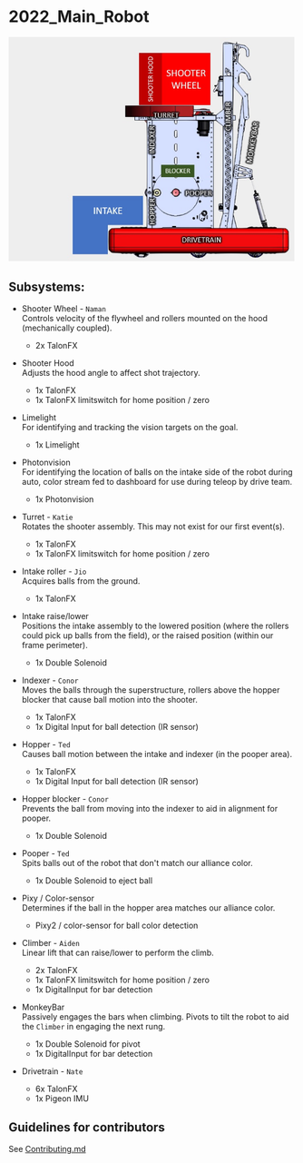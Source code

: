 # 2022_Main_Robot

![image](images/robot.jpg)

## Subsystems:

* Shooter Wheel - `Naman`  
  Controls velocity of the flywheel and rollers mounted on the hood (mechanically coupled).

  * 2x TalonFX
* Shooter Hood  
  Adjusts the hood angle to affect shot trajectory.

  * 1x TalonFX
  * 1x TalonFX limitswitch for home position / zero
* Limelight  
  For identifying and tracking the vision targets on the goal.

  * 1x Limelight
* Photonvision  
  For identifying the location of balls on the intake side of the robot during auto, color stream fed to dashboard for use during teleop by drive team.

  * 1x Photonvision
* Turret - `Katie`  
  Rotates the shooter assembly. This may not exist for our first event(s).

  * 1x TalonFX
  * 1x TalonFX limitswitch for home position / zero
* Intake roller - `Jio`  
  Acquires balls from the ground.

  * 1x TalonFX
* Intake raise/lower  
  Positions the intake assembly to the lowered position (where the rollers could pick up balls from the field),
  or the raised position (within our frame perimeter).

  * 1x Double Solenoid
* Indexer - `Conor`  
  Moves the balls through the superstructure, rollers above the hopper blocker that cause ball motion into the shooter.

  * 1x TalonFX
  * 1x Digital Input for ball detection (IR sensor)
* Hopper - `Ted`  
  Causes ball motion between the intake and indexer (in the pooper area).

  * 1x TalonFX
  * 1x Digital Input for ball detection (IR sensor)
* Hopper blocker - `Conor`  
  Prevents the ball from moving into the indexer to aid in alignment for pooper.

  * 1x Double Solenoid
* Pooper - `Ted`  
  Spits balls out of the robot that don't match our alliance color.

  * 1x Double Solenoid to eject ball
* Pixy / Color-sensor  
  Determines if the ball in the hopper area matches our alliance color.

  * Pixy2 / color-sensor for ball color detection
* Climber - `Aiden`  
  Linear lift that can raise/lower to perform the climb.

  * 2x TalonFX
  * 1x TalonFX limitswitch for home position / zero
  * 1x DigitalInput for bar detection
* MonkeyBar  
  Passively engages the bars when climbing. Pivots to tilt the robot to aid the `Climber` in engaging the next rung.

  * 1x Double Solenoid for pivot
  * 1x DigitalInput for bar detection
* Drivetrain - `Nate`  
  * 6x TalonFX
  * 1x Pigeon IMU

## Guidelines for contributors

See [Contributing.md](/CONTRIBUTING.md)
